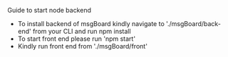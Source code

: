 Guide to start node backend 

- To install backend of msgBoard kindly navigate to './msgBoard/back-end' from your CLI and run npm install
- To start front end please run 'npm start' 
- Kindly run front end from './msgBoard/front'